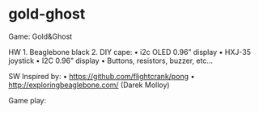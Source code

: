 # gold-ghost
Game: Gold&Ghost

HW
    1. Beaglebone black
    2. DIY cape:
    • i2c OLED 0.96” display
    • HXJ-35 joystick
    • I2C 0.96” display
    • Buttons, resistors, buzzer, etc…











SW
Inspired by: 
    • https://github.com/flightcrank/pong 
    • http://exploringbeaglebone.com/ (Darek Molloy)


Game play:

	
